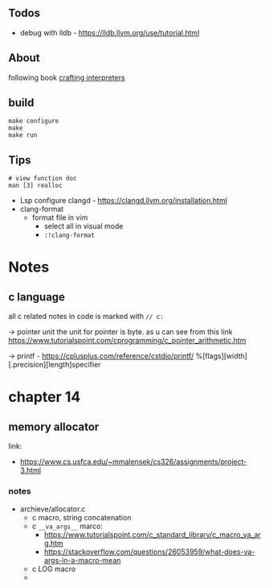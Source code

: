 ## Todos

* debug with lldb - https://lldb.llvm.org/use/tutorial.html


## About

following book [crafting interpreters](https://craftinginterpreters.com/contents.html)


## build

```
make configure
make 
make run
```



## Tips

```
# view function doc
man [3] realloc
```

* Lsp configure clangd - https://clangd.llvm.org/installation.html
* clang-format
    * format file in vim
        * select all in visual mode
        * `:!clang-format`


# Notes

## c language

all c related notes in code is marked with `// c:`

-> pointer unit
the unit for pointer is byte. as u can see from this link https://www.tutorialspoint.com/cprogramming/c_pointer_arithmetic.htm

-> printf - https://cplusplus.com/reference/cstdio/printf/
%[flags][width][.precision][length]specifier


# chapter 14

## memory allocator
    
link:
* https://www.cs.usfca.edu/~mmalensek/cs326/assignments/project-3.html


### notes
* archieve/allocator.c
    * c macro, string concatenation
    * c `__va_args__` marco: 
        * https://www.tutorialspoint.com/c_standard_library/c_macro_va_arg.htm
        * https://stackoverflow.com/questions/26053959/what-does-va-args-in-a-macro-mean
    * c LOG macro
    * 
    